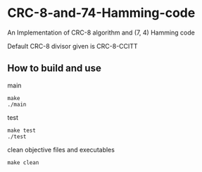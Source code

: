 # CRC-8-and-74-Hamming-code
An Implementation of CRC-8 algorithm and (7, 4) Hamming code

Default CRC-8 divisor given is CRC-8-CCITT

## How to build and use
main
```
make
./main
```

test
```
make test
./test
```

clean objective files and executables
```
make clean
```

